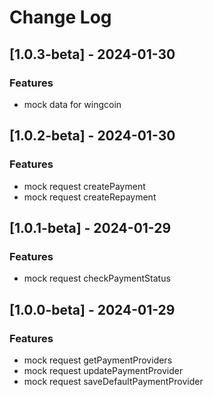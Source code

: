 # Change Log

## [1.0.3-beta] - 2024-01-30
### Features
- mock data for wingcoin

## [1.0.2-beta] - 2024-01-30
### Features
- mock request createPayment
- mock request createRepayment

## [1.0.1-beta] - 2024-01-29
### Features
- mock request checkPaymentStatus

## [1.0.0-beta] - 2024-01-29
### Features
- mock request getPaymentProviders
- mock request updatePaymentProvider
- mock request saveDefaultPaymentProvider